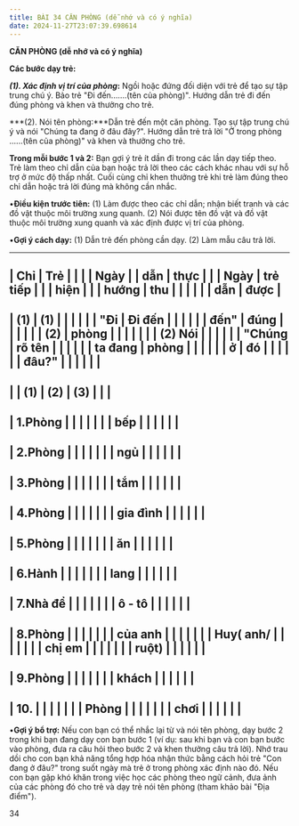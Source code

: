 ```yaml
---
title: BÀI 34 CĂN PHÒNG (dễ nhớ và có ý nghĩa)
date: 2024-11-27T23:07:39.698614
---
```


**CĂN PHÒNG (dễ nhớ và có ý nghĩa)**

**Các bước dạy trẻ:**

***(1). Xác định vị trí của phòng*:** Ngồi hoặc đứng đối diện với trẻ
để tạo sự tập trung chú ý. Bảo trẻ "Đi đến.......(tên của phòng)".
Hướng dẫn trẻ đi đến đúng phòng và khen và thưởng cho trẻ.

***(2). Nói tên phòng:***Dẫn trẻ đến một căn phòng. Tạo sự tập trung
chú ý và nói "Chúng ta đang ở đâu đây?". Hướng dẫn trẻ trả lời "Ở
trong phòng ......(tên của phòng)" và khen và thưởng cho trẻ.

**Trong mỗi bước 1 và 2:** Bạn gợi ý trẻ ít dần đi trong các lần dạy
tiếp theo. Trẻ làm theo chỉ dẫn của bạn hoặc trả lời theo các cách
khác nhau với sự hỗ trợ ở mức độ thấp nhất. Cuối cùng chỉ khen thưởng
trẻ khi trẻ làm đúng theo chỉ dẫn hoặc trả lời đúng mà không cần nhắc.

•**Điều kiện trước tiên:**
(1) Làm được theo các chỉ dẫn; nhận biết tranh và các đồ vật thuộc môi
trường xung quanh. (2) Nói được tên đồ vật và đồ vật thuộc môi trường
xung quanh và xác định được vị trí của phòng.

•**Gợi ý cách dạy:**
(1) Dẫn trẻ đến phòng cần dạy.
(2) Làm mẫu câu trả lời.

-------------------------------------------------------------------------
| **Chỉ     | **Trẻ     |           |           |         | **Ngày    |
| dẫn**     | thực      |           |           | **Ngày** | trẻ tiếp  |
|           | hiện**    |           |           | **hướng | thu       |
|           |           |           |           | dẫn**   | được**    |
-------------------------------------------------------------------------
| **(1)** | **(1)   |           |           |           |           |
| "**Đi   | Đi đến  |           |           |           |           |
| đến**" | đúng    |           |           |           |           |
| **(2)** | phòng   |           |           |           |           |
|         | (2) Nói |           |           |           |           |
|  "**Chúng | rõ tên  |           |           |           |           |
| ta đang | phòng   |           |           |           |           |
| ở       | đó**    |           |           |           |           |
| đâu?**" |           |           |           |           |           |
-------------------------------------------------------------------------
|           | **(1)**   | **(2)**   | **(3)**   |           |           |
-------------------------------------------------------------------------
| 1.Phòng   |           |           |           |           |           |
| bếp       |           |           |           |           |           |
-------------------------------------------------------------------------
| 2.Phòng   |           |           |           |           |           |
| ngủ       |           |           |           |           |           |
-------------------------------------------------------------------------
| 3.Phòng   |           |           |           |           |           |
| tắm       |           |           |           |           |           |
-------------------------------------------------------------------------
| 4.Phòng   |           |           |           |           |           |
| gia đình  |           |           |           |           |           |
-------------------------------------------------------------------------
| 5.Phòng   |           |           |           |           |           |
| ăn        |           |           |           |           |           |
-------------------------------------------------------------------------
| 6.Hành    |           |           |           |           |           |
| lang      |           |           |           |           |           |
-------------------------------------------------------------------------
| 7.Nhà để  |           |           |           |           |           |
| ô - tô    |           |           |           |           |           |
-------------------------------------------------------------------------
| 8.Phòng   |           |           |           |           |           |
| của anh   |           |           |           |           |           |
| Huy( anh/ |           |           |           |           |           |
| chị em    |           |           |           |           |           |
| ruột)     |           |           |           |           |           |
-------------------------------------------------------------------------
| 9.Phòng   |           |           |           |           |           |
| khách     |           |           |           |           |           |
-------------------------------------------------------------------------
| 10.      |           |           |           |           |           |
| Phòng     |           |           |           |           |           |
| chơi      |           |           |           |           |           |
-------------------------------------------------------------------------

•**Gợi ý bổ trợ:** Nếu con bạn có thể nhắc lại từ và nói tên phòng,
dạy bước 2 trong khi bạn đang dạy con bạn bước 1 (ví dụ: sau khi bạn
và con bạn bước vào phòng, đưa ra câu hỏi theo bước 2 và khen thưởng
câu trả lời). Nhớ trau dồi cho con bạn khả năng tổng hợp hóa nhận thức
bằng cách hỏi trẻ "Con đang ở đâu?" trong suốt ngày mà trẻ ở trong
phòng xác định nào đó. Nếu con bạn gặp khó khăn trong việc học các
phòng theo ngữ cảnh, đưa ảnh của các phòng đó cho trẻ và dạy trẻ nói
tên phòng (tham khảo bài "Địa điểm").

34


